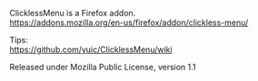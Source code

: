 ClicklessMenu is a Firefox addon.  
https://addons.mozilla.org/en-us/firefox/addon/clickless-menu/  

Tips:  
https://github.com/yuic/ClicklessMenu/wiki  

Released under Mozilla Public License, version 1.1

